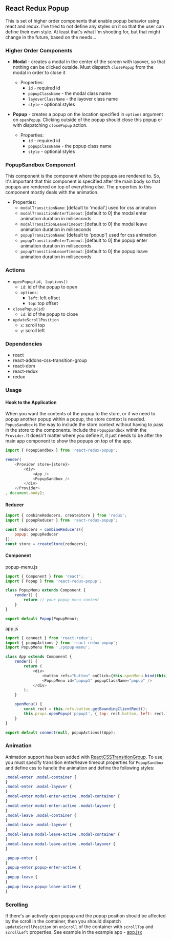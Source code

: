 ## React Redux Popup

This is set of higher order components that enable popup behavior using react and redux.  I've tried to not define any styles on it so that the user can define their own style.  At least that's what I'm shooting for, but that might change in the future, based on the needs...

### Higher Order Components
 - **Modal** - creates a modal in the center of the screen with layover, so that nothing can be clicked outside.  Must dispatch `closePopup` from the modal in order to close it
   - Properties:
     - `id` - required id
     - `popupClassName` - the modal class name
     - `layoverClassName` - the layover class name
     - `style` - optional styles

 - **Popup** - creates a popup on the location specified in `options` argument on `openPopup`.  Clicking outside of the popup should close this popup or with dispatching `closePopup` action.
   - Properties:
     - `id` - required id
     - `popupClassName` - the popup class name
     - `style` - optional styles

### PopupSandbox Component
This component is the component where the popups are rendered to.  So, it's important that this component is specified after the main body so that popups are rendered on top of everything else.  The properties to this component mostly deals with the animation.

 - Properties:
   - `modalTransitionName`: [default to 'modal'] used for css animation
   - `modalTransitionEnterTimeout`: [default to 0] the modal enter animation duration in miliseconds
   - `modalTransitionLeaveTimeout`: [default to 0] the modal leave animation duration in miliseconds
   - `popupTransitionName`: [default to 'popup'] used for css animation
   - `popupTransitionEnterTimeout`: [default to 0] the popup enter animation duration in miliseconds
   - `popupTransitionLeaveTimeout`: [default to 0] the popup leave animation duration in miliseconds

### Actions
 - `openPopup(id, [options])`
    - `id`: id of the popup to open
    - `options`:
      - `left`: left offset
      - `top`: top offset
 - `closePopup(id)`
    - `id`: id of the popup to close
 - `updateScrollPosition`
    - `x`: scroll top
    - `y`: scroll left

### Dependencies
 - react
 - react-addons-css-transition-group
 - react-dom
 - react-redux
 - redux

### Usage

#### Hook to the Application
When you want the contents of the popup to the store, or if we need to popup another popup within a popup, the store context is needed. `PopupSandbox` is the way to include the store context without having to pass in the store to the components. Include the `PopupSandbox` within the `Provider`. It doesn't matter where you define it, it just needs to be after the main app component to show the popups on top of the app.

```javascript
import { PopupSandbox } from 'react-redux-popup';

render(
    <Provider store={store}>
        <div>
            <App />
            <PopupSandbox />
        </div>
    </Provider>
, document.body);
```

#### Reducer
```javascript
import { combineReducers, createStore } from 'redux';
import { popupReducer } from 'react-redux-popup';

const reducers = combineReducers({
    popup: popupReducer
});
const store = createStore(reducers);
```

#### Component

popup-menu.js
```javascript
import { Component } from 'react';
import { Popup } from 'react-redux-popup';

class PopupMenu extends Component {
    render() {
        return // your popup menu content
    }
}

export default Popup(PopupMenu);
```

app.js
```javascript
import { connect } from 'react-redux';
import { popupActions } from 'react-redux-popup';
import PopupMenu from './popup-menu';

class App extends Component {
    render() {
        return (
            <div>
                <button refs="button" onClick={this.openMenu.bind(this)} />
                <PopupMenu id="popup1" popupClassName="popup" />
            </div>
        );
    }

    openMenu() {
        const rect = this.refs.button.getBoundingClientRect();
        this.props.openPopup('popup1', { top: rect.bottom, left: rect.left });
    }
}

export default connect(null, popupActions)(App);
```

### Animation

Animation support has been added with [ReactCSSTransitionGroup](https://facebook.github.io/react/docs/animation.html).
To use, you must specify transition enter/leave timeout properties for `PopupSandbox` and define css to handle the animation and define the following styles:

```css
.modal-enter .modal-container {
}
.modal-enter .modal-layover {
}
.modal-enter.modal-enter-active .modal-container {
}
.modal-enter.modal-enter-active .modal-layover {
}
.modal-leave .modal-container {
}
.modal-leave .modal-layover {
}
.modal-leave.modal-leave-active .modal-container {
}
.modal-leave.modal-leave-active .modal-layover {
}

.popup-enter {
}
.popup-enter.popup-enter-active {
}
.popup-leave {
}
.popup-leave.popup-leave-active {
}
```

### Scrolling

If there's an actively open popup and the popup position should be affected by the scroll in the container, then you should dispatch `updateScrollPosition` on `onScroll` of the container with `scrollTop` and `scrollLeft` properties.
See example in the example app - [app.jsx](https://github.com/ryank109/react-redux-popup/blob/master/example-app/app.jsx#L15)
